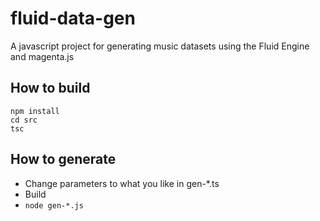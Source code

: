 # fluid-data-gen
A javascript project for generating music datasets using the Fluid Engine and magenta.js

## How to build

```
npm install
cd src
tsc
```

## How to generate

- Change parameters to what you like in gen-*.ts
- Build
- ```node gen-*.js ```
